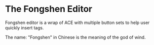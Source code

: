 # The Fongshen Editor

Fongshen editor is a wrap of ACE with multiple button sets to help user quickly insert tags.

The name: "Fongshen" in Chinese is the meaning of the god of wind.
